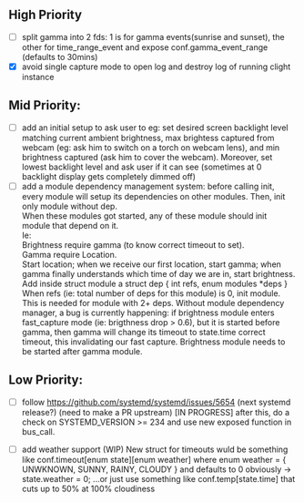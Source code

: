 ## High Priority
- [ ] split gamma into 2 fds: 1 is for gamma events(sunrise and sunset), the other for time_range_event and expose conf.gamma_event_range (defaults to 30mins)
- [x] avoid single capture mode to open log and destroy log of running clight instance

## Mid Priority:
- [ ] add an initial setup to ask user to eg: set desired screen backlight level matching current ambient brightness, max brightess captured from webcam (eg: ask him to switch on a torch on webcam lens), and min brightness captured (ask him to cover the webcam). Moreover, set lowest backlight level and ask user if it can see (sometimes at 0 backlight display gets completely dimmed off)
- [ ] add a module dependency management system: before calling init, every module will setup its dependencies on other modules. Then, init only module without dep.  
When these modules got started, any of these module should init module that depend on it.  
Ie:  
Brightness require gamma (to know correct timeout to set).  
Gamma require Location.  
Start location; when we receive our first location, start gamma; when gamma finally understands which time of day we are in, start brightness.  
Add inside struct module a struct dep { int refs, enum modules *deps }  
When refs (ie: total number of deps for this module) is 0, init module. This is needed for module with 2+ deps.
Without module dependency manager, a bug is currently happening: if brightness module enters fast_capture mode (ie: brigthness drop > 0.6), but it is started before gamma, then gamma will change its timeout to state.time correct timeout, this invalidating our fast capture.
Brightness module needs to be started after gamma module.

## Low Priority:
- [ ] follow https://github.com/systemd/systemd/issues/5654 (next systemd release?) (need to make a PR upstream) [IN PROGRESS] after this, do a check on SYSTEMD_VERSION >= 234 and use new exposed function in bus_call.
- [ ] add weather support (WIP) New struct for timeouts wuld be something like conf.timeout[enum state][enum weather] where enum weather = { UNWKNOWN, SUNNY, RAINY, CLOUDY } and defaults to 0 obviously -> state.weather = 0; ...or just use something like conf.temp[state.time] that cuts up to 50% at 100% cloudiness 



